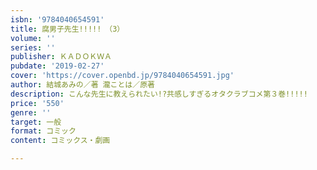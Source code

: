 ```yaml
---
isbn: '9784040654591'
title: 腐男子先生!!!!!　（3）
volume: ''
series: ''
publisher: ＫＡＤＯＫＷＡ
pubdate: '2019-02-27'
cover: 'https://cover.openbd.jp/9784040654591.jpg'
author: 結城あみの／著 瀧ことは／原著
description: こんな先生に教えられたい!?共感しすぎるオタクラブコメ第３巻!!!!!
price: '550'
genre: ''
target: 一般
format: コミック
content: コミックス・劇画

---
```

